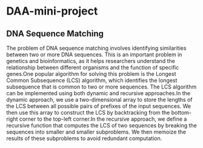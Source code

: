 # DAA-mini-project
## DNA Sequence Matching

The problem of DNA sequence matching involves identifying similarities between two or more DNA sequences. This is an important problem in genetics and bioinformatics, as it helps researchers understand the relationship between different organisms and the function of specific genes.One popular algorithm for solving this problem is the Longest Common Subsequence (LCS) algorithm, which identifies the longest subsequence that is common to two or more sequences. The LCS algorithm can be implemented using both dynamic and recursive approaches.In the dynamic approach, we use a two-dimensional array to store the lengths of the LCS between all possible pairs of prefixes of the input sequences. We then use this array to construct the LCS by backtracking from the bottom-right corner to the top-left corner.In the recursive approach, we define a recursive function that computes the LCS of two sequences by breaking the sequences into smaller and smaller subproblems. We then memoize the results of these subproblems to avoid redundant computation.
